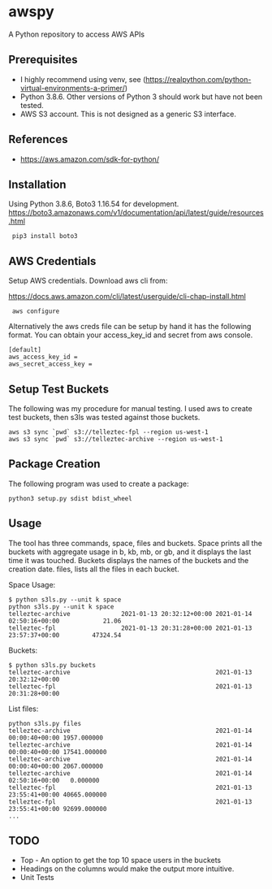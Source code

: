 # awspy
A Python repository to access AWS APIs

## Prerequisites

* I highly recommend using venv, see (https://realpython.com/python-virtual-environments-a-primer/)
* Python 3.8.6. Other versions of Python 3 should work but have not been tested.
* AWS S3 account.  This is not designed as a generic S3 interface.

## References

* https://aws.amazon.com/sdk-for-python/

## Installation

Using Python 3.8.6, Boto3 1.16.54 for development. https://boto3.amazonaws.com/v1/documentation/api/latest/guide/resources.html 

```
 pip3 install boto3
``` 

## AWS Credentials

Setup AWS credentials.  Download aws cli from:

https://docs.aws.amazon.com/cli/latest/userguide/cli-chap-install.html

```
 aws configure 
```
Alternatively the aws creds file can be setup by hand it has the following format. You can obtain your
access_key_id and secret from aws console. 

```
[default]
aws_access_key_id = 
aws_secret_access_key = 

```

## Setup Test Buckets

The following was my procedure for manual testing.  I used aws to create test buckets, then s3ls
was tested against those buckets.

```
aws s3 sync `pwd` s3://telleztec-fpl --region us-west-1
aws s3 sync `pwd` s3://telleztec-archive --region us-west-1
```
## Package Creation

The following program was used to create a package:

```
python3 setup.py sdist bdist_wheel 
```

## Usage

The tool has three commands,  space, files and buckets. Space prints all the buckets with aggregate
usage in b, kb, mb, or gb, and it displays the last time it was touched.  Buckets displays the names 
of the buckets and the creation date.  files, lists all the files in each bucket. 

Space Usage:
```
$ python s3ls.py --unit k space
python s3ls.py --unit k space
telleztec-archive              2021-01-13 20:32:12+00:00 2021-01-14 02:50:16+00:00            21.06
telleztec-fpl                  2021-01-13 20:31:28+00:00 2021-01-13 23:57:37+00:00         47324.54
```
Buckets:

```
$ python s3ls.py buckets
telleztec-archive                                        2021-01-13 20:32:12+00:00
telleztec-fpl                                            2021-01-13 20:31:28+00:00
```

List files:

```
python s3ls.py files
telleztec-archive                                        2021-01-14 00:00:40+00:00 1957.000000
telleztec-archive                                        2021-01-14 00:00:40+00:00 17541.000000
telleztec-archive                                        2021-01-14 00:00:40+00:00 2067.000000
telleztec-archive                                        2021-01-14 02:50:16+00:00   0.000000
telleztec-fpl                                            2021-01-13 23:55:41+00:00 40665.000000
telleztec-fpl                                            2021-01-13 23:55:41+00:00 92699.000000
...
```

## TODO

* Top - An option to get the top 10 space users in the buckets
* Headings on the columns would make the output more intuitive.
* Unit Tests

